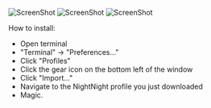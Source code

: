 ![ScreenShot](https://mir-s3-cdn-cf.behance.net/project_modules/1400/14de5129491155.55f61868eb8f8.jpg)
![ScreenShot](https://mir-s3-cdn-cf.behance.net/project_modules/1400/b86be929491155.55f6185255aa4.jpg)
![ScreenShot](https://mir-s3-cdn-cf.behance.net/project_modules/1400/08b87a29491155.55f6185256a8a.jpg)

How to install:
  - Open terminal
  - "Terminal" -> "Preferences..."
  - Click "Profiles"
  - Click the gear icon on the bottom left of the window
  - Click "Import..."
  - Navigate to the NightNight profile you just downloaded
  - Magic.
